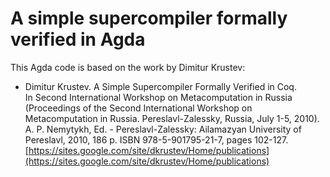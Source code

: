 # A simple supercompiler formally verified in Agda

This Agda code is based on the work by Dimitur Krustev:

* Dimitur Krustev. A Simple Supercompiler Formally Verified in Coq.  
In Second International Workshop on Metacomputation in Russia
(Proceedings of the Second International Workshop on Metacomputation in Russia.
Pereslavl-Zalessky, Russia, July 1-5, 2010).
A. P. Nemytykh, Ed. - Pereslavl-Zalessky: Ailamazyan University of Pereslavl, 2010, 186 p.
ISBN 978-5-901795-21-7, pages 102-127.  
[https://sites.google.com/site/dkrustev/Home/publications](https://sites.google.com/site/dkrustev/Home/publications)
